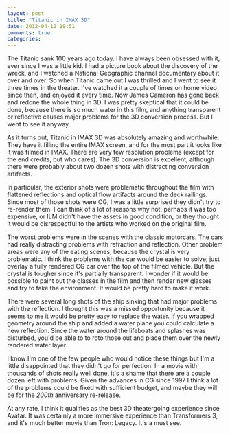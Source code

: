 ```yaml
---
layout: post
title: "Titanic in IMAX 3D"
date: 2012-04-12 19:51
comments: true
categories: 
---
```


The Titanic sank 100 years ago today.  I have always been obsessed with it, ever since I was a little kid.  I had a picture book about the discovery of the wreck, and I watched a National Geographic channel documentary about it over and over.  So when Titanic came out I was thrilled and I went to see it three times in the theater.  I've watched it a couple of times on home video since then, and enjoyed it every time.  Now James Cameron has gone back and redone the whole thing in 3D.  I was pretty skeptical that it could be done, because there is so much water in this film, and anything transparent or reflective causes major problems for the 3D conversion process.  But I went to see it anyway.

As it turns out, Titanic in IMAX 3D was absolutely amazing and worthwhile. They have it filling the entire IMAX screen, and for the most part it looks like it was filmed in IMAX. There are very few resolution problems (except for the end credits, but who cares). The 3D conversion is excellent, although there were probably about two dozen shots with distracting conversion artifacts.

In particular, the exterior shots were problematic throughout the film with flattened reflections and optical flow artifacts around the deck railings. Since most of those shots were CG, I was a little surprised they didn't try to re-render them.  I can think of a lot of reasons why not; perhaps it was too expensive, or ILM didn't have the assets in good condition, or they thought it would be disrespectful to the artists who worked on the original film.

The worst problems were in the scenes with the classic motorcars. The cars had really distracting problems with refraction and reflection. Other problem areas were any of the eating scenes, because the crystal is very problematic.  I think the problems with the car would be easier to solve; just overlay a fully rendered CG car over the top of the filmed vehicle.  But the crystal is tougher since it's partially transparent.  I wonder if it would be possible to paint out the glasses in the film and then render new glasses and try to fake the environment. It would be pretty hard to make it work.

There were several long shots of the ship sinking that had major problems with the reflection.  I thought this was a missed opportunity because it seems to me it would be pretty easy to replace the water.  If you wrapped geometry around the ship and added a water plane you could calculate a new reflection.  Since the water around the lifeboats and splashes was disturbed, you'd be able to to roto those out and place them over the newly rendered water layer.

I know I'm one of the few people who would notice these things but I'm a little disappointed that they didn't go for perfection. In a movie with thousands of shots really well done, it's a shame that there are a couple dozen left with problems. Given the advances in CG since 1997 I think a lot of the problems could be fixed with sufficient budget, and maybe they will be for the _200th_ anniversary re-release.

At any rate, I think it qualifies as the best 3D theatergoing experience since Avatar. It was certainly a more immersive experience than Transformers 3, and it's much better movie than Tron: Legacy. It's a must see.